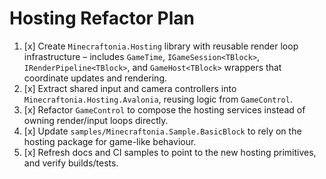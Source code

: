 # Hosting Refactor Plan

1. [x] Create `Minecraftonia.Hosting` library with reusable render loop infrastructure – includes `GameTime`, `IGameSession<TBlock>`, `IRenderPipeline<TBlock>`, and `GameHost<TBlock>` wrappers that coordinate updates and rendering.
2. [x] Extract shared input and camera controllers into `Minecraftonia.Hosting.Avalonia`, reusing logic from `GameControl`.
3. [x] Refactor `GameControl` to compose the hosting services instead of owning render/input loops directly.
4. [x] Update `samples/Minecraftonia.Sample.BasicBlock` to rely on the hosting package for game-like behaviour.
5. [x] Refresh docs and CI samples to point to the new hosting primitives, and verify builds/tests.
